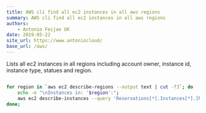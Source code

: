 ```yaml
---
title: AWS cli find all ec2 instances in all aws regions
summary: AWS cli find all ec2 instances in all aws regions
authors:
    - Antonio Feijao UK
date: 2019-05-22
site_url: https://www.antoniocloud/
base_url: /aws/
---
```



Lists all ec2 instances in all regions including account owner, instance id, instance type, statues and region.

```bash

for region in `aws ec2 describe-regions --output text | cut -f3`; do
    echo -e "\nInstances in: '$region':";
    aws ec2 describe-instances --query 'Reservations[*].Instances[*].[NetworkInterfaces[0].OwnerId, Placement.AvailabilityZone, VpcId, InstanceId, InstanceType, State.Name]' --output text --region ${region};
done;

```
